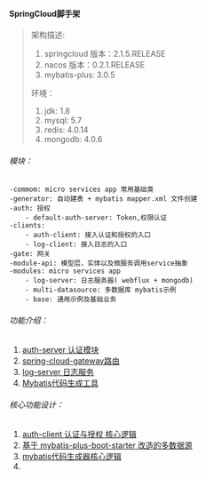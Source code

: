 #### SpringCloud脚手架

> 架构描述: 
>
> 1. springcloud 版本：2.1.5.RELEASE 
> 2. nacos 版本：0.2.1.RELEASE
> 3. mybatis-plus: 3.0.5
> 
> 环境：
> 1. jdk: 1.8
> 2. mysql: 5.7
> 3. redis: 4.0.14
> 4. mongodb: 4.0.6
>

######  模块：

    -commom: micro services app 常用基础类
    -generator: 自动建表 + mybatis mapper.xml 文件创建
    -auth: 授权
        - default-auth-server: Token,权限认证
    -clients:
        - auth-client: 接入认证和授权的入口
        - log-client: 接入日志的入口
    -gate: 网关
    -module-api: 模型层，实体以及微服务调用service抽象
    -modules: micro services app
        - log-server: 日志服务器( webflux + mongodb)
        - multi-datasource: 多数据库 mybatis示例
        - base: 通用示例及基础业务 

###### 功能介绍：
    
1.  [auth-server 认证模块](https://github.com/oldguys/SpringCloudOldguyDemo/blob/master/docs/auth/Auth%20%E6%A8%A1%E5%9D%97%E4%BB%8B%E7%BB%8D.md)
2. [spring-cloud-gateway路由](https://github.com/oldguys/SpringCloudOldguyDemo/blob/master/docs/auth/GateWay%20%E6%8B%A6%E6%88%AA.md)
3. [log-server 日志服务](https://github.com/oldguys/SpringCloudOldguyDemo/blob/master/docs/auth/log-server%20%E6%97%A5%E5%BF%97%E6%9C%8D%E5%8A%A1.md)
4. [Mybatis代码生成工具](https://github.com/oldguys/SpringCloudOldguyDemo/blob/master/docs/common/%E8%87%AA%E5%AE%9A%E4%B9%89%20mybatis%E4%BB%A3%E7%A0%81%E7%94%9F%E6%88%90%E5%99%A8.md)


###### 核心功能设计：
1. [auth-client 认证与授权 核心逻辑](https://github.com/oldguys/SpringCloudOldguyDemo/blob/master/docs/auth/%E5%8A%9F%E8%83%BD%E4%BB%A3%E7%A0%81%E4%BB%8B%E7%BB%8D.md)
2. [基于 mybatis-plus-boot-starter 改造的多数据源](https://github.com/oldguys/SpringCloudOldguyDemo/blob/master/docs/modules/Mybatis-plus%20%E9%85%8D%E7%BD%AE%E5%A4%9A%E6%95%B0%E6%8D%AE%E6%BA%90.md)
3. [mybatis代码生成器核心逻辑](https://www.jianshu.com/p/7115f58dc1fb)
4. 


